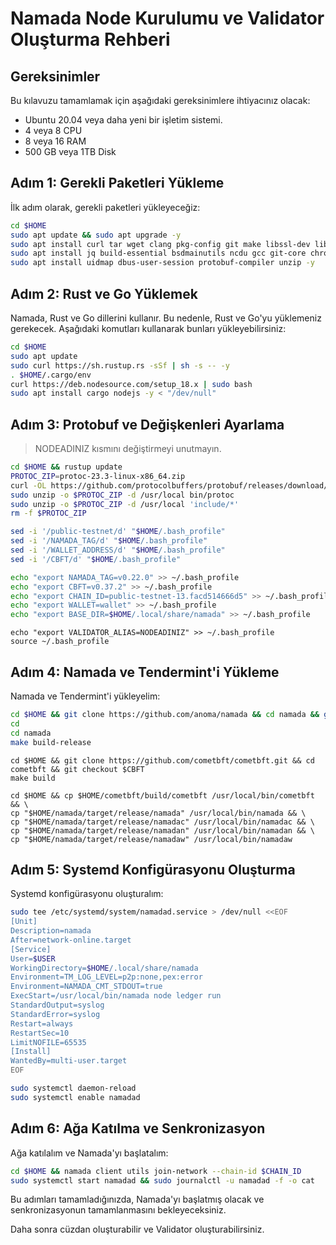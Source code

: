 # Namada Node Kurulumu ve Validator Oluşturma Rehberi

## Gereksinimler

Bu kılavuzu tamamlamak için aşağıdaki gereksinimlere ihtiyacınız olacak:

- Ubuntu 20.04 veya daha yeni bir işletim sistemi.
- 4 veya 8 CPU
- 8 veya 16 RAM
- 500 GB veya 1TB Disk

## Adım 1: Gerekli Paketleri Yükleme

İlk adım olarak, gerekli paketleri yükleyeceğiz:

```bash
cd $HOME
sudo apt update && sudo apt upgrade -y
sudo apt install curl tar wget clang pkg-config git make libssl-dev libclang-dev libclang-12-dev -y
sudo apt install jq build-essential bsdmainutils ncdu gcc git-core chrony liblz4-tool -y
sudo apt install uidmap dbus-user-session protobuf-compiler unzip -y
```

## Adım 2: Rust ve Go Yüklemek

Namada, Rust ve Go dillerini kullanır. Bu nedenle, Rust ve Go'yu yüklemeniz gerekecek. Aşağıdaki komutları kullanarak bunları yükleyebilirsiniz:

```bash
cd $HOME
sudo apt update
sudo curl https://sh.rustup.rs -sSf | sh -s -- -y
. $HOME/.cargo/env
curl https://deb.nodesource.com/setup_18.x | sudo bash
sudo apt install cargo nodejs -y < "/dev/null"
```

## Adım 3: Protobuf ve Değişkenleri Ayarlama
>NODEADINIZ kısmını değiştirmeyi unutmayın.

```bash
cd $HOME && rustup update
PROTOC_ZIP=protoc-23.3-linux-x86_64.zip
curl -OL https://github.com/protocolbuffers/protobuf/releases/download/v23.3/$PROTOC_ZIP
sudo unzip -o $PROTOC_ZIP -d /usr/local bin/protoc
sudo unzip -o $PROTOC_ZIP -d /usr/local 'include/*'
rm -f $PROTOC_ZIP

sed -i '/public-testnet/d' "$HOME/.bash_profile"
sed -i '/NAMADA_TAG/d' "$HOME/.bash_profile"
sed -i '/WALLET_ADDRESS/d' "$HOME/.bash_profile"
sed -i '/CBFT/d' "$HOME/.bash_profile"

echo "export NAMADA_TAG=v0.22.0" >> ~/.bash_profile
echo "export CBFT=v0.37.2" >> ~/.bash_profile
echo "export CHAIN_ID=public-testnet-13.facd514666d5" >> ~/.bash_profile
echo "export WALLET=wallet" >> ~/.bash_profile
echo "export BASE_DIR=$HOME/.local/share/namada" >> ~/.bash_profile
```

```
echo "export VALIDATOR_ALIAS=NODEADINIZ" >> ~/.bash_profile
source ~/.bash_profile
```

## Adım 4: Namada ve Tendermint'i Yükleme

Namada ve Tendermint'i yükleyelim:

```bash
cd $HOME && git clone https://github.com/anoma/namada && cd namada && git checkout $NAMADA_TAG
cd
cd namada
make build-release
```
```
cd $HOME && git clone https://github.com/cometbft/cometbft.git && cd cometbft && git checkout $CBFT
make build

cd $HOME && cp $HOME/cometbft/build/cometbft /usr/local/bin/cometbft && \
cp "$HOME/namada/target/release/namada" /usr/local/bin/namada && \
cp "$HOME/namada/target/release/namadac" /usr/local/bin/namadac && \
cp "$HOME/namada/target/release/namadan" /usr/local/bin/namadan && \
cp "$HOME/namada/target/release/namadaw" /usr/local/bin/namadaw
```

## Adım 5: Systemd Konfigürasyonu Oluşturma

Systemd konfigürasyonu oluşturalım:

```bash
sudo tee /etc/systemd/system/namadad.service > /dev/null <<EOF
[Unit]
Description=namada
After=network-online.target
[Service]
User=$USER
WorkingDirectory=$HOME/.local/share/namada
Environment=TM_LOG_LEVEL=p2p:none,pex:error
Environment=NAMADA_CMT_STDOUT=true
ExecStart=/usr/local/bin/namada node ledger run
StandardOutput=syslog
StandardError=syslog
Restart=always
RestartSec=10
LimitNOFILE=65535
[Install]
WantedBy=multi-user.target
EOF

sudo systemctl daemon-reload
sudo systemctl enable namadad
```

## Adım 6: Ağa Katılma ve Senkronizasyon

Ağa katılalım ve Namada'yı başlatalım:

```bash
cd $HOME && namada client utils join-network --chain-id $CHAIN_ID
sudo systemctl start namadad && sudo journalctl -u namadad -f -o cat
```

Bu adımları tamamladığınızda, Namada'yı başlatmış olacak ve senkronizasyonun tamamlanmasını bekleyeceksiniz. 

Daha sonra cüzdan oluşturabilir ve Validator oluşturabilirsiniz.
